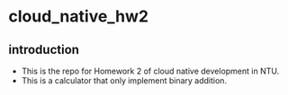 # cloud_native_hw2
## introduction
* This is the repo for Homework 2 of cloud native development in NTU.
* This is a calculator that only implement binary addition.
